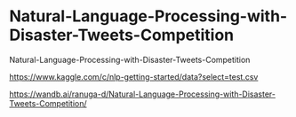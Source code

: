 # Natural-Language-Processing-with-Disaster-Tweets-Competition
Natural-Language-Processing-with-Disaster-Tweets-Competition

https://www.kaggle.com/c/nlp-getting-started/data?select=test.csv

https://wandb.ai/ranuga-d/Natural-Language-Processing-with-Disaster-Tweets-Competition/
